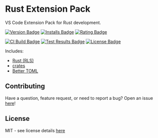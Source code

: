 # Rust Extension Pack
VS Code Extension Pack for Rust development. 

[![Version Badge][version-badge]][ext-url]
[![Installs Badge][installs-badge]][ext-url]
[![Rating Badge][rating-badge]][ext-url]

[![CI Build Badge][ci-badge]][ci-pipeline-url]
[![Test Results Badge][tests-badge]][ci-pipeline-url]
[![License Badge][license-badge]][license-url]

Includes: 

* [Rust (RLS)][rust-ext-url]
* [crates][crates-ext-url]
* [Better TOML][better-toml-ext-url]

## Contributing
Have a question, feature request, or need to report a bug? Open an issue [here][open-issue-url]!

## License
MIT - see license details [here][license-url] 

[license-url]: https://github.com/swellaby/vscode-rust-pack/blob/master/LICENSE
[license-badge]: https://img.shields.io/github/license/swellaby/vscode-rust-pack.svg?style=flat-square&colorB=blue
[ci-badge]: https://img.shields.io/azure-devops/build/swellaby/opensource/46/master.svg?style=flat-square
[ci-pipeline-url]: https://dev.azure.com/swellaby/OpenSource/_build?definitionId=46
[tests-badge]: https://img.shields.io/azure-devops/tests/swellaby/opensource/46/master.svg?style=flat-square
[installs-badge]: https://img.shields.io/vscode-marketplace/d/swellaby.rust-pack.svg?style=flat-square
[version-badge]: https://img.shields.io/vscode-marketplace/v/swellaby.rust-pack.svg?style=flat-square&label=marketplace
[rating-badge]: https://img.shields.io/vscode-marketplace/r/swellaby.rust-pack.svg?style=flat-square
[ext-url]: https://marketplace.visualstudio.com/items?itemName=swellaby.rust-pack
[open-issue-url]: https://github.com/swellaby/vscode-rust-pack/issues/new/choose
[rust-ext-url]: https://marketplace.visualstudio.com/items?itemName=rust-lang.rust
[crates-ext-url]: https://marketplace.visualstudio.com/items?itemName=serayuzgur.crates
[better-toml-ext-url]: https://marketplace.visualstudio.com/items?itemName=bungcip.better-toml

